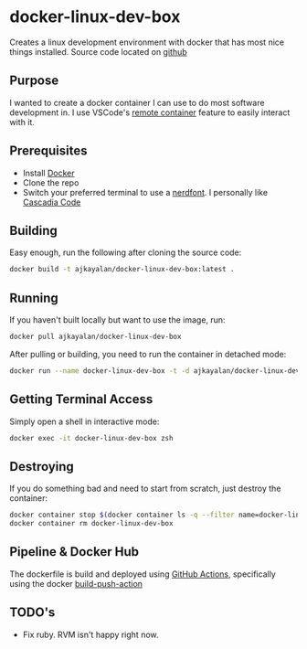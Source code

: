 # docker-linux-dev-box

Creates a linux development environment with docker that has most nice things installed. Source code located on [github](https://github.com/AjkayAlan/docker-linux-dev-box)

## Purpose

I wanted to create a docker container I can use to do most software development in. I use VSCode's [remote container](https://code.visualstudio.com/docs/remote/containers) feature to easily interact with it.

## Prerequisites

* Install [Docker](https://www.docker.com/get-started)
* Clone the repo
* Switch your preferred terminal to use a [nerdfont](https://github.com/ryanoasis/nerd-fonts). I personally like [Cascadia Code](https://github.com/ryanoasis/nerd-fonts/tree/master/patched-fonts/CascadiaCode)

## Building

Easy enough, run the following after cloning the source code:

```sh
docker build -t ajkayalan/docker-linux-dev-box:latest .
```

## Running

If you haven't built locally but want to use the image, run:

```sh
docker pull ajkayalan/docker-linux-dev-box
```

After pulling or building, you need to run the container in detached mode:

```sh
docker run --name docker-linux-dev-box -t -d ajkayalan/docker-linux-dev-box:latest
```

## Getting Terminal Access

Simply open a shell in interactive mode:

```sh
docker exec -it docker-linux-dev-box zsh
```

## Destroying

If you do something bad and need to start from scratch, just destroy the container:

```sh
docker container stop $(docker container ls -q --filter name=docker-linux-dev-box)
docker container rm docker-linux-dev-box
```

## Pipeline & Docker Hub

The dockerfile is build and deployed using [GitHub Actions](https://docs.github.com/en/actions), specifically using the docker [build-push-action](https://github.com/docker/build-push-action)

## TODO's

* Fix ruby. RVM isn't happy right now.
